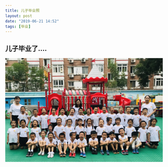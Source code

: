 ```yaml
---
title: 儿子毕业照
layout: post
date: "2019-06-21 14:52"
tags: [毕业]
---
```




## 儿子毕业了....



![](文件\8029c980630a1f92755d3802b848dc8.jpg)